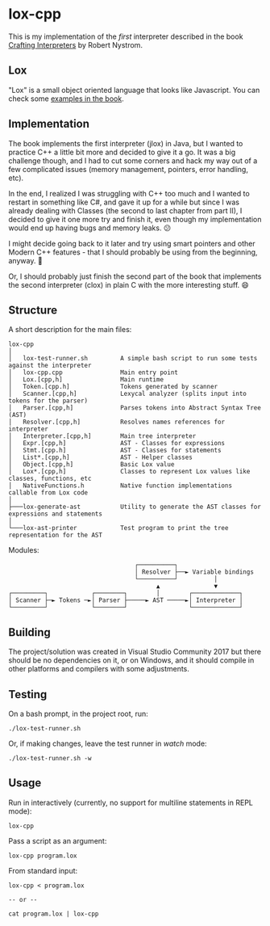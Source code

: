 # lox-cpp

This is my implementation of the *first* interpreter described in the book [Crafting Interpreters](https://craftinginterpreters.com/index.html) by Robert Nystrom.

## Lox

"Lox" is a small object oriented language that looks like Javascript. You can check some [examples in the book](https://craftinginterpreters.com/the-lox-language.html).

## Implementation

The book implements the first interpreter (jlox) in Java, but I wanted to practice C++ a little bit more and decided to give it a go. It was a big challenge though, and I had to cut some corners and hack my way out of a few complicated issues (memory management, pointers, error handling, etc).

In the end, I realized I was struggling with C++ too much and I wanted to restart in something like C#, and gave it up for a while but since I was already dealing with Classes (the second to last chapter from part II), I decided to give it one more try and finish it, even though my implementation would end up having bugs and memory leaks. 😕

I might decide going back to it later and try using smart pointers and other Modern C++ features - that I should probably be using from the beginning, anyway. 🤔

Or, I should probably just finish the second part of the book that implements the second interpreter (clox) in plain C with the more interesting stuff. 😄

## Structure

A short description for the main files:

```
lox-cpp
│   
│   lox-test-runner.sh         A simple bash script to run some tests against the interpreter
│   lox-cpp.cpp                Main entry point
│   Lox.[cpp,h]                Main runtime
│   Token.[cpp.h]              Tokens generated by scanner
│   Scanner.[cpp,h]            Lexycal analyzer (splits input into tokens for the parser)
│   Parser.[cpp,h]             Parses tokens into Abstract Syntax Tree (AST)
│   Resolver.[cpp,h]           Resolves names references for interpreter
│   Interpreter.[cpp,h]        Main tree interpreter
│   Expr.[cpp,h]               AST - Classes for expressions
│   Stmt.[cpp.h]               AST - Classes for statements
│   List*.[cpp,h]              AST - Helper classes
│   Object.[cpp,h]             Basic Lox value
│   Lox*.[cpp,h]               Classes to represent Lox values like classes, functions, etc
│   NativeFunctions.h          Native function implementations callable from Lox code
│
├───lox-generate-ast           Utility to generate the AST classes for expressions and statements
│
└───lox-ast-printer            Test program to print the tree representation for the AST
```

Modules:

```
                                   ┌──────────┐
                                   │ Resolver ├──► Variable bindings
                                   └──────────┘          │
                                         ▲               ▼
┌─────────┐            ┌────────┐        │        ┌─────────────┐
│ Scanner ├─► Tokens ─►│ Parser ├─────► AST ─────►│ Interpreter │
└─────────┘            └────────┘                 └─────────────┘
```

## Building

The project/solution was created in Visual Studio Community 2017 but there should be no dependencies on it, or on Windows, and it should compile in other platforms and compilers with some adjustments.

## Testing

On a bash prompt, in the project root, run:

```
./lox-test-runner.sh
```

Or, if making changes, leave the test runner in *watch* mode:

```
./lox-test-runner.sh -w
```

## Usage

Run in interactively (currently, no support for multiline statements in REPL mode):

```
lox-cpp
```

Pass a script as an argument:

```
lox-cpp program.lox
```

From standard input:

```
lox-cpp < program.lox

-- or --

cat program.lox | lox-cpp
```
